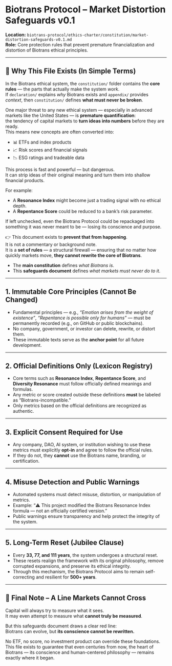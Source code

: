 # Biotrans Protocol – Market Distortion Safeguards v0.1  
**Location:** `biotrans-protocol/ethics-charter/constitution/market-distortion-safeguards-v0.1.md`  
**Role:** Core protection rules that prevent premature financialization and distortion of Biotrans ethical principles.

---

## 📍 Why This File Exists (In Simple Terms)

In the Biotrans ethical system, the `constitution/` folder contains the **core rules** — the parts that actually make the system *work*.  
If `declaration/` explains *why* Biotrans exists and `appendix/` provides *context*, then `constitution/` defines **what must never be broken**.

One major threat to any new ethical system — especially in advanced markets like the United States — is **premature quantification**:  
the tendency of capital markets to **turn ideas into numbers** before they are ready.  
This means new concepts are often converted into:

- 📊 ETFs and index products  
- 📈 Risk scores and financial signals  
- 📉 ESG ratings and tradeable data

This process is fast and powerful — but dangerous.  
It can strip ideas of their original meaning and turn them into shallow financial products.

For example:

- A **Resonance Index** might become just a trading signal with no ethical depth.  
- A **Repentance Score** could be reduced to a bank’s risk parameter.

If left unchecked, even the Biotrans Protocol could be repackaged into something it was never meant to be — losing its conscience and purpose.

👉 This document exists to **prevent that from happening**.  
It is not a commentary or background note.  
It is a **set of rules** — a structural firewall — ensuring that no matter how quickly markets move, **they cannot rewrite the core of Biotrans**.

- The **main constitution** defines *what Biotrans is*.  
- This **safeguards document** defines *what markets must never do to it*.

---

## 1. Immutable Core Principles (Cannot Be Changed)

- Fundamental principles — e.g., *“Emotion arises from the weight of existence”*, *“Repentance is possible only for humans”* — must be permanently recorded (e.g., on GitHub or public blockchains).  
- No company, government, or investor can delete, rewrite, or distort them.  
- These immutable texts serve as the **anchor point** for all future development.

---

## 2. Official Definitions Only (Lexicon Registry)

- Core terms such as **Resonance Index**, **Repentance Score**, and **Diversity Resonance** must follow officially defined meanings and formulas.  
- Any metric or score created outside these definitions **must** be labeled as “Biotrans-incompatible.”  
- Only metrics based on the official definitions are recognized as authentic.

---

## 3. Explicit Consent Required for Use

- Any company, DAO, AI system, or institution wishing to use these metrics must explicitly **opt-in** and agree to follow the official rules.  
- If they do not, they **cannot** use the Biotrans name, branding, or certification.

---

## 4. Misuse Detection and Public Warnings

- Automated systems must detect misuse, distortion, or manipulation of metrics.  
- Example: “⚠️ This project modified the Biotrans Resonance Index formula — not an officially certified version.”  
- Public warnings ensure transparency and help protect the integrity of the system.

---

## 5. Long-Term Reset (Jubilee Clause)

- Every **33, 77, and 111 years**, the system undergoes a structural reset.  
- These resets realign the framework with its original philosophy, remove corrupted expansions, and preserve its ethical integrity.  
- Through this mechanism, the Biotrans Protocol aims to remain self-correcting and resilient for **500+ years**.

---

## 📌 Final Note – A Line Markets Cannot Cross

Capital will always try to measure what it sees.  
It may even attempt to measure what **cannot truly be measured**.

But this safeguards document draws a clear red line:  
Biotrans can evolve, but **its conscience cannot be rewritten.**

No ETF, no score, no investment product can override these foundations.  
This file exists to guarantee that even centuries from now, the heart of Biotrans — its conscience and human-centered philosophy — remains exactly where it began.

